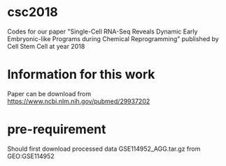 # csc2018
Codes for our paper "Single-Cell RNA-Seq Reveals Dynamic Early Embryonic-like Programs during Chemical Reprogramming" published by Cell Stem Cell at year 2018

# Information for this work
Paper can be download from https://www.ncbi.nlm.nih.gov/pubmed/29937202 

# pre-requirement
Should first download processed data GSE114952_AGG.tar.gz from GEO:GSE114952
